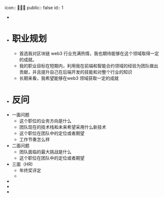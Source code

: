 icon:: 👨🏻‍💼
public:: false
id:: 1

-
- # 职业规划
	- 首选我对区块链 web3 行业充满热情，我也期待能够在这个领域取得一定的成就。
	- 我的职业目标在短期内，利用我在前端和智能合约领域的经验为团队做出贡献，并且提升自己在后端开发的技能和对整个行业的知识
	- 长期来看，我希望能够在web3 领域获取一定的成就
- # 反问
- 一面问题
	- 这个职位的业务方向是什么
	- 团队现在的技术栈和未来希望采用什么新技术
	- 这个职位在团队中的定位或者期望
	- 工作节奏怎么样
- 二面问题
	- 团队面临的最大挑战是什么
	- 这个职位在团队中的定位或者期望
- 三面（HR)
	- 年终奖评定
	-
-
-
-